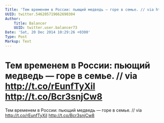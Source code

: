 ```yaml
---
Title: 'Тем временем в России: пьющий медведь — горе в семье. // via http://t.co/rEunfTyXil http://t.co/Bcr3snjCw8'
UUID: twitter.546205719662690304
Author:
    Title: Balancer
    UUID: twitter.user.balancer73
Date: 'Sat, 20 Dec 2014 10:29:26 +0300'
Type: Post
Markup: Text
---
```


# Тем временем в России: пьющий медведь — горе в семье. // via http://t.co/rEunfTyXil http://t.co/Bcr3snjCw8

Тем временем в России: пьющий медведь — горе в семье.
// via http://t.co/rEunfTyXil http://t.co/Bcr3snjCw8